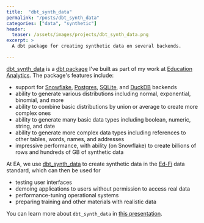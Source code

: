 ```yaml
---
title:  "dbt_synth_data"
permalink: "/posts/dbt_synth_data"
categories: ["data", "synthetic"]
header:
  teaser: /assets/images/projects/dbt_synth_data.png
excerpt: >
  A dbt package for creating synthetic data on several backends.

---
```


[dbt_synth_data](https://github.com/edanalytics/dbt_synth_data) is a [dbt package](https://docs.getdbt.com/docs/build/packages) I've built as part of my work at [Education Analytics](https://www.edanalytics.org/). The package's features include:
* support for [Snowflake](https://www.snowflake.com/en/), [Postgres](https://www.postgresql.org/), [SQLite](https://www.sqlite.org/index.html), and [DuckDB](https://duckdb.org/) backends
* ability to generate various distributions including normal, exponential, binomial, and more
* ability to combine basic distributions by union or average to create more complex ones
* ability to generate many basic data types including boolean, numeric, string, and date
* ability to generate more complex data types including references to other tables, words, names, and addresses
* impressive performance, with ability (on Snowflake) to create billions of rows and hundreds of GB of synthetic data

At EA, we use [dbt_synth_data](https://github.com/edanalytics/dbt_synth_data) to create synthetic data in the [Ed-Fi](https://www.ed-fi.org/) data standard, which can then be used for
* testing user interfaces
* demoing applications to users without permission to access real data
* performance-tuning operational systems
* preparing training and other materials with realistic data

You can learn more about `dbt_synth_data` in [this presentation](https://tomreitz.github.io/dbt_synth_data_slides/).
